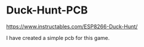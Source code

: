 # Duck-Hunt-PCB

https://www.instructables.com/ESP8266-Duck-Hunt/

I have created a simple pcb for this game.

